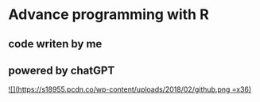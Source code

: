 # Advance programming with R
## code writen by me
## powered by chatGPT

[![](https://s18955.pcdn.co/wp-content/uploads/2018/02/github.png =x36)](https://github.com/user/repository/subscription)
